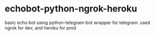 # echobot-python-ngrok-heroku
basic echo bot using python-telegram-bot wrapper for telegram. used ngrok for dev, and heroku for prod